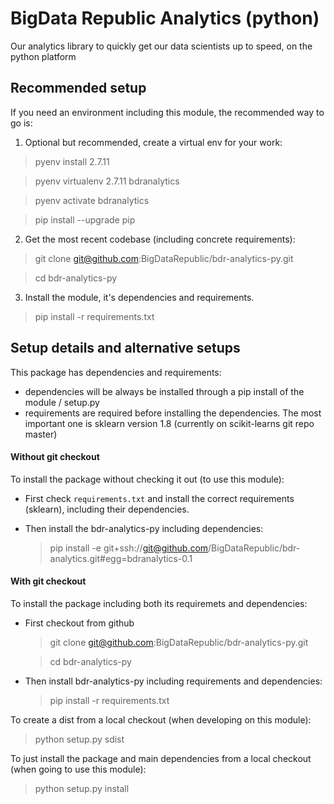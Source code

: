 # BigData Republic Analytics (python)
Our analytics library to quickly get our data scientists up to speed, on the python platform

## Recommended setup
If you need an environment including this module, the recommended way to go is:

 1. Optional but recommended, create a virtual env for your work:
  > pyenv install 2.7.11

  > pyenv virtualenv 2.7.11 bdranalytics

  > pyenv activate bdranalytics

  > pip install --upgrade pip

 2. Get the most recent codebase (including concrete requirements):
  > git clone git@github.com:BigDataRepublic/bdr-analytics-py.git

  > cd bdr-analytics-py

 3. Install the module, it's dependencies and requirements.
  
  > pip install -r requirements.txt

## Setup details and alternative setups
This package has dependencies and requirements:
  * dependencies will be always be installed through a pip install of the module / setup.py
  * requirements are required before installing the dependencies.
    The most important one is sklearn version 1.8 (currently on scikit-learns git repo master)

#### Without git checkout
To install the package without checking it out (to use this module):
  * First check `requirements.txt` and install the correct requirements (sklearn), including their dependencies.
  * Then install the bdr-analytics-py including dependencies:

    > pip install -e git+ssh://git@github.com/BigDataRepublic/bdr-analytics.git#egg=bdranalytics-0.1

#### With git checkout
To install the package including both its requiremets and dependencies:
  * First checkout from github

    > git clone git@github.com:BigDataRepublic/bdr-analytics-py.git

    > cd bdr-analytics-py
  * Then install bdr-analytics-py including requirements and dependencies:

    > pip install -r requirements.txt


To create a dist from a local checkout (when developing on this module):
> python setup.py sdist

To just install the package and main dependencies from a local checkout (when going to use this module):
> python setup.py install

